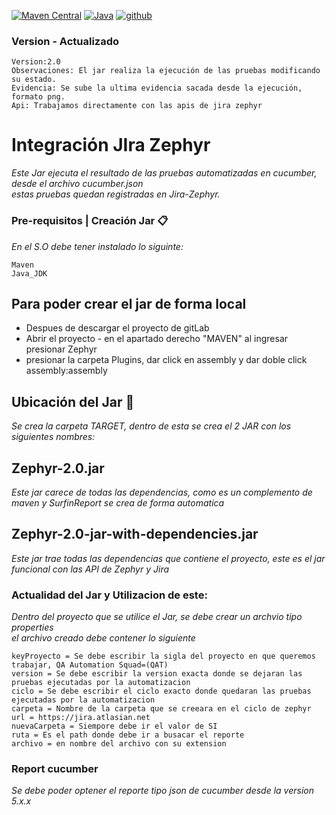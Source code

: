 [![Maven Central](https://img.shields.io/maven-central/v/io.github.bonigarcia/webdrivermanager.svg)]()
[![Java](https://img.shields.io/badge/JavaJDK-v11.0-gren)]()
[![github](https://img.shields.io/badge/Git__Patricio_Calderon-GitHub-black)](https://github.com/Estirp3)



### Version - Actualizado 
```properties
Version:2.0
Observaciones: El jar realiza la ejecución de las pruebas modificando su estado.
Evidencia: Se sube la ultima evidencia sacada desde la ejecución, formato png.
Api: Trabajamos directamente con las apis de jira zephyr
```
# Integración JIra Zephyr
_Este Jar ejecuta el resultado de las pruebas automatizadas en cucumber, desde el archivo cucumber.json_ <br>
_estas pruebas quedan registradas en Jira-Zephyr._ <br>

### Pre-requisitos | Creación Jar 📋
_En el S.O debe tener instalado lo siguinte:_
```
Maven
Java_JDK 
```
## Para poder crear el jar de forma local

* Despues de descargar el proyecto de gitLab
* Abrir el proyecto - en el apartado derecho "MAVEN" al ingresar presionar Zephyr
* presionar la carpeta Plugins, dar click en assembly y dar doble click assembly:assembly

## Ubicación del Jar 🚀
_Se crea la carpeta TARGET, dentro de esta se crea el 2 JAR con los siguientes nombres:_
## Zephyr-2.0.jar
_Este jar carece de todas las dependencias, como es un complemento de maven y SurfinReport se crea de forma automatica_
## Zephyr-2.0-jar-with-dependencies.jar
_Este jar trae todas las dependencias que contiene el proyecto, este es el jar funcional con las API de Zephyr y Jira_
###  Actualidad del Jar y Utilizacion de este:
_Dentro del proyecto que se utilice el Jar, se debe crear un archvio tipo properties <br> el archivo creado debe contener lo siguiente_

```properties
keyProyecto = Se debe escribir la sigla del proyecto en que queremos trabajar, QA Automation Squad=(QAT)  
version = Se debe escribir la version exacta donde se dejaran las pruebas ejecutadas por la automatizacion 
ciclo = Se debe escribir el ciclo exacto donde quedaran las pruebas ejecutadas por la automatizacion 
carpeta = Nombre de la carpeta que se creeara en el ciclo de zephyr    
url = https://jira.atlasian.net
nuevaCarpeta = Siempore debe ir el valor de SI
ruta = Es el path donde debe ir a busacar el reporte 
archivo = en nombre del archivo con su extension

```
### Report cucumber

_Se debe poder optener el reporte tipo json de cucumber desde la version 5.x.x_